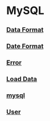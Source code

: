 MySQL
===

### [Data Format](./DataFormat.md)
### [Date Format](./DateFormat.md)
### [Error](./Error.md)
### [Load Data](./LoadData.md)
### [mysql](./mysql.md)
### [User](./User.md)

